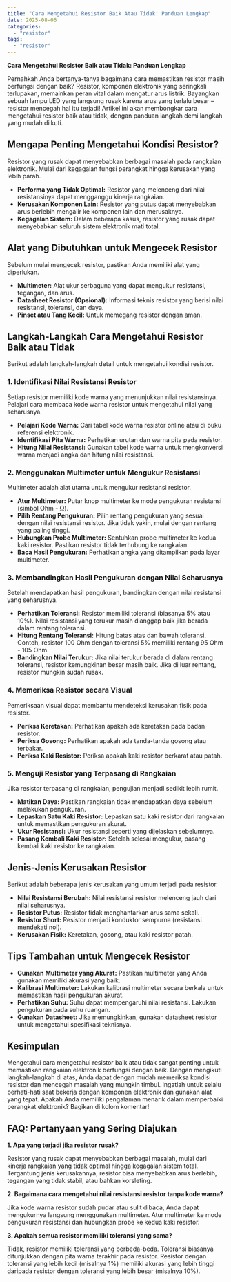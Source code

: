 ```yaml
---
title: "Cara Mengetahui Resistor Baik Atau Tidak: Panduan Lengkap"
date: 2025-08-06
categories: 
  - "resistor"
tags: 
  - "resistor"
---
```


**Cara Mengetahui Resistor Baik atau Tidak: Panduan Lengkap**

Pernahkah Anda bertanya-tanya bagaimana cara memastikan resistor masih berfungsi dengan baik? Resistor, komponen elektronik yang seringkali terlupakan, memainkan peran vital dalam mengatur arus listrik. Bayangkan sebuah lampu LED yang langsung rusak karena arus yang terlalu besar – resistor mencegah hal itu terjadi! Artikel ini akan membongkar cara mengetahui resistor baik atau tidak, dengan panduan langkah demi langkah yang mudah diikuti.

## Mengapa Penting Mengetahui Kondisi Resistor?

Resistor yang rusak dapat menyebabkan berbagai masalah pada rangkaian elektronik. Mulai dari kegagalan fungsi perangkat hingga kerusakan yang lebih parah.

- **Performa yang Tidak Optimal:** Resistor yang melenceng dari nilai resistansinya dapat mengganggu kinerja rangkaian.
- **Kerusakan Komponen Lain:** Resistor yang putus dapat menyebabkan arus berlebih mengalir ke komponen lain dan merusaknya.
- **Kegagalan Sistem:** Dalam beberapa kasus, resistor yang rusak dapat menyebabkan seluruh sistem elektronik mati total.

## Alat yang Dibutuhkan untuk Mengecek Resistor

Sebelum mulai mengecek resistor, pastikan Anda memiliki alat yang diperlukan.

- **Multimeter:** Alat ukur serbaguna yang dapat mengukur resistansi, tegangan, dan arus.
- **Datasheet Resistor (Opsional):** Informasi teknis resistor yang berisi nilai resistansi, toleransi, dan daya.
- **Pinset atau Tang Kecil:** Untuk memegang resistor dengan aman.

## Langkah-Langkah Cara Mengetahui Resistor Baik atau Tidak

Berikut adalah langkah-langkah detail untuk mengetahui kondisi resistor.

### 1\. Identifikasi Nilai Resistansi Resistor

Setiap resistor memiliki kode warna yang menunjukkan nilai resistansinya. Pelajari cara membaca kode warna resistor untuk mengetahui nilai yang seharusnya.

- **Pelajari Kode Warna:** Cari tabel kode warna resistor online atau di buku referensi elektronik.
- **Identifikasi Pita Warna:** Perhatikan urutan dan warna pita pada resistor.
- **Hitung Nilai Resistansi:** Gunakan tabel kode warna untuk mengkonversi warna menjadi angka dan hitung nilai resistansi.

### 2\. Menggunakan Multimeter untuk Mengukur Resistansi

Multimeter adalah alat utama untuk mengukur resistansi resistor.

- **Atur Multimeter:** Putar knop multimeter ke mode pengukuran resistansi (simbol Ohm - Ω).
- **Pilih Rentang Pengukuran:** Pilih rentang pengukuran yang sesuai dengan nilai resistansi resistor. Jika tidak yakin, mulai dengan rentang yang paling tinggi.
- **Hubungkan Probe Multimeter:** Sentuhkan probe multimeter ke kedua kaki resistor. Pastikan resistor tidak terhubung ke rangkaian.
- **Baca Hasil Pengukuran:** Perhatikan angka yang ditampilkan pada layar multimeter.

### 3\. Membandingkan Hasil Pengukuran dengan Nilai Seharusnya

Setelah mendapatkan hasil pengukuran, bandingkan dengan nilai resistansi yang seharusnya.

- **Perhatikan Toleransi:** Resistor memiliki toleransi (biasanya 5% atau 10%). Nilai resistansi yang terukur masih dianggap baik jika berada dalam rentang toleransi.
- **Hitung Rentang Toleransi:** Hitung batas atas dan bawah toleransi. Contoh, resistor 100 Ohm dengan toleransi 5% memiliki rentang 95 Ohm - 105 Ohm.
- **Bandingkan Nilai Terukur:** Jika nilai terukur berada di dalam rentang toleransi, resistor kemungkinan besar masih baik. Jika di luar rentang, resistor mungkin sudah rusak.

### 4\. Memeriksa Resistor secara Visual

Pemeriksaan visual dapat membantu mendeteksi kerusakan fisik pada resistor.

- **Periksa Keretakan:** Perhatikan apakah ada keretakan pada badan resistor.
- **Periksa Gosong:** Perhatikan apakah ada tanda-tanda gosong atau terbakar.
- **Periksa Kaki Resistor:** Periksa apakah kaki resistor berkarat atau patah.

### 5\. Menguji Resistor yang Terpasang di Rangkaian

Jika resistor terpasang di rangkaian, pengujian menjadi sedikit lebih rumit.

- **Matikan Daya:** Pastikan rangkaian tidak mendapatkan daya sebelum melakukan pengukuran.
- **Lepaskan Satu Kaki Resistor:** Lepaskan satu kaki resistor dari rangkaian untuk memastikan pengukuran akurat.
- **Ukur Resistansi:** Ukur resistansi seperti yang dijelaskan sebelumnya.
- **Pasang Kembali Kaki Resistor:** Setelah selesai mengukur, pasang kembali kaki resistor ke rangkaian.

## Jenis-Jenis Kerusakan Resistor

Berikut adalah beberapa jenis kerusakan yang umum terjadi pada resistor.

- **Nilai Resistansi Berubah:** Nilai resistansi resistor melenceng jauh dari nilai seharusnya.
- **Resistor Putus:** Resistor tidak menghantarkan arus sama sekali.
- **Resistor Short:** Resistor menjadi konduktor sempurna (resistansi mendekati nol).
- **Kerusakan Fisik:** Keretakan, gosong, atau kaki resistor patah.

## Tips Tambahan untuk Mengecek Resistor

- **Gunakan Multimeter yang Akurat:** Pastikan multimeter yang Anda gunakan memiliki akurasi yang baik.
- **Kalibrasi Multimeter:** Lakukan kalibrasi multimeter secara berkala untuk memastikan hasil pengukuran akurat.
- **Perhatikan Suhu:** Suhu dapat mempengaruhi nilai resistansi. Lakukan pengukuran pada suhu ruangan.
- **Gunakan Datasheet:** Jika memungkinkan, gunakan datasheet resistor untuk mengetahui spesifikasi teknisnya.

## Kesimpulan

Mengetahui cara mengetahui resistor baik atau tidak sangat penting untuk memastikan rangkaian elektronik berfungsi dengan baik. Dengan mengikuti langkah-langkah di atas, Anda dapat dengan mudah memeriksa kondisi resistor dan mencegah masalah yang mungkin timbul. Ingatlah untuk selalu berhati-hati saat bekerja dengan komponen elektronik dan gunakan alat yang tepat. Apakah Anda memiliki pengalaman menarik dalam memperbaiki perangkat elektronik? Bagikan di kolom komentar!

## FAQ: Pertanyaan yang Sering Diajukan

**1\. Apa yang terjadi jika resistor rusak?**

Resistor yang rusak dapat menyebabkan berbagai masalah, mulai dari kinerja rangkaian yang tidak optimal hingga kegagalan sistem total. Tergantung jenis kerusakannya, resistor bisa menyebabkan arus berlebih, tegangan yang tidak stabil, atau bahkan korsleting.

**2\. Bagaimana cara mengetahui nilai resistansi resistor tanpa kode warna?**

Jika kode warna resistor sudah pudar atau sulit dibaca, Anda dapat mengukurnya langsung menggunakan multimeter. Atur multimeter ke mode pengukuran resistansi dan hubungkan probe ke kedua kaki resistor.

**3\. Apakah semua resistor memiliki toleransi yang sama?**

Tidak, resistor memiliki toleransi yang berbeda-beda. Toleransi biasanya ditunjukkan dengan pita warna terakhir pada resistor. Resistor dengan toleransi yang lebih kecil (misalnya 1%) memiliki akurasi yang lebih tinggi daripada resistor dengan toleransi yang lebih besar (misalnya 10%).
